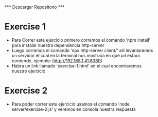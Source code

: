 *** Descargar Repositorio ***

# Exercise 1

- Para Correr este ejercicio primero corremos el comando 'npm install' para instalar nuestra dependencia http-server
- Luego corremos el comando 'npx http-server client/' alli levantaremos un servidor el cual en la terminal nos mostrara en que url estara corriendo, ejemplo: (http://192.168.1.41:8080)
- Habra un link llamado 'exercise-1.html' en el cual encontraremos nuestro ejercicio

# Exercise 2

- Para poder correr este ejercicio usamos el comando 'node server/exercise-2.js' y veremos en consola nuestra respuesta